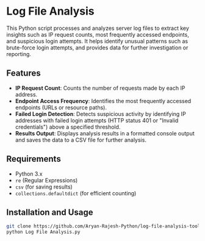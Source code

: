 # Log File Analysis

This Python script processes and analyzes server log files to extract key insights such as IP request counts, most frequently accessed endpoints, and suspicious login attempts. It helps identify unusual patterns such as brute-force login attempts, and provides data for further investigation or reporting.

## Features

- **IP Request Count**: Counts the number of requests made by each IP address.
- **Endpoint Access Frequency**: Identifies the most frequently accessed endpoints (URLs or resource paths).
- **Failed Login Detection**: Detects suspicious activity by identifying IP addresses with failed login attempts (HTTP status 401 or "Invalid credentials") above a specified threshold.
- **Results Output**: Displays analysis results in a formatted console output and saves the data to a CSV file for further analysis.

## Requirements

- Python 3.x
- `re` (Regular Expressions)
- `csv` (for saving results)
- `collections.defaultdict` (for efficient counting)

## Installation and Usage

   ```bash
   git clone https://github.com/Aryan-Rajesh-Python/log-file-analysis-tool.git
   python Log File Analysis.py
